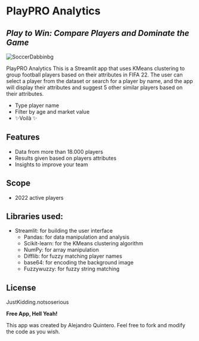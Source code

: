 # PlayPRO Analytics
## _Play to Win: Compare Players and Dominate the Game_

![SoccerDabbinbg](https://drive.google.com/uc?id=1i6jFSiyEndkqFCVPQDLS3-qLd8SkjL04)

PlayPRO Analytics This is a Streamlit app that uses KMeans clustering to group football players based on their attributes in FIFA 22. The user can select a player from the dataset or search for a player by name, and the app will display their attributes and suggest 5 other similar players based on their attributes.

- Type player name
- Filter by age and market value
- ✨Voilà     ✨

## Features

- Data from more than 18.000 players
- Results given based on players attributes
- Insights to improve your team 

## Scope

- 2022 active players


## Libraries used:
- Streamlit: for building the user interface
  - Pandas: for data manipulation and analysis
  - Scikit-learn: for the KMeans clustering algorithm
  - NumPy: for array manipulation
  - Difflib: for fuzzy matching player names
  - base64: for encoding the background image
  - Fuzzywuzzy: for fuzzy string matching

## License

JustKidding.notsoserious

**Free App, Hell Yeah!**






This app was created by Alejandro Quintero. Feel free to fork and modify the code as you wish.



